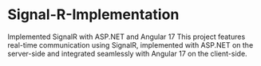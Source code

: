 # Signal-R-Implementation
Implemented SignalR with ASP.NET and Angular 17
This project features real-time communication using SignalR, implemented with ASP.NET on the server-side and integrated seamlessly with Angular 17 on the client-side.
